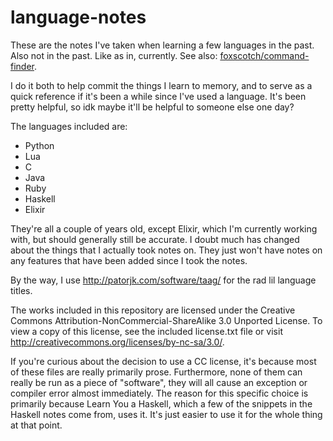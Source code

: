 # language-notes

These are the notes I've taken when learning a few languages in the past. Also
not in the past. Like as in, currently. See also:
[foxscotch/command-finder](https://github.com/foxscotch/command-finder).

I do it both to help commit the things I learn to memory, and to serve as a
quick reference if it's been a while since I've used a language. It's been
pretty helpful, so idk maybe it'll be helpful to someone else one day?

The languages included are:

- Python
- Lua
- C
- Java
- Ruby
- Haskell
- Elixir

They're all a couple of years old, except Elixir, which I'm currently working
with, but should generally still be accurate. I doubt much has changed about the
things that I actually took notes on. They just won't have notes on any features
that have been added since I took the notes.

By the way, I use http://patorjk.com/software/taag/ for the rad lil language
titles.

The works included in this repository are licensed under the Creative Commons
Attribution-NonCommercial-ShareAlike 3.0 Unported License. To view a copy of
this license, see the included license.txt file or visit
http://creativecommons.org/licenses/by-nc-sa/3.0/.

If you're curious about the decision to use a CC license, it's because most of
these files are really primarily prose. Furthermore, none of them can really be
run as a piece of "software", they will all cause an exception or compiler error
almost immediately. The reason for this specific choice is primarily because
Learn You a Haskell, which a few of the snippets in the Haskell notes come from,
uses it. It's just easier to use it for the whole thing at that point.
